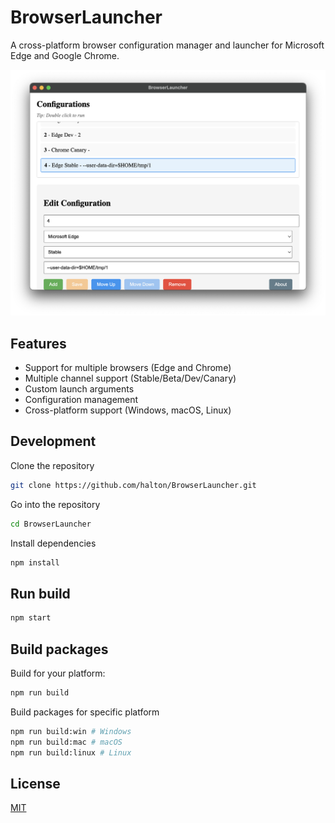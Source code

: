 # BrowserLauncher

A cross-platform browser configuration manager and launcher for Microsoft Edge and Google Chrome.

![BrowserLauncher Screenshot](docs/screenshot.png)

## Features

- Support for multiple browsers (Edge and Chrome)
- Multiple channel support (Stable/Beta/Dev/Canary)
- Custom launch arguments
- Configuration management
- Cross-platform support (Windows, macOS, Linux)

## Development

Clone the repository

```bash
git clone https://github.com/halton/BrowserLauncher.git
```

Go into the repository

```bash
cd BrowserLauncher
```

Install dependencies

```bash
npm install
```

## Run build

```bash
npm start
```

## Build packages

Build for your platform:

```bash
npm run build
```

Build packages for specific platform

```bash
npm run build:win # Windows
npm run build:mac # macOS
npm run build:linux # Linux
```

## License

[MIT](LICENSE)

